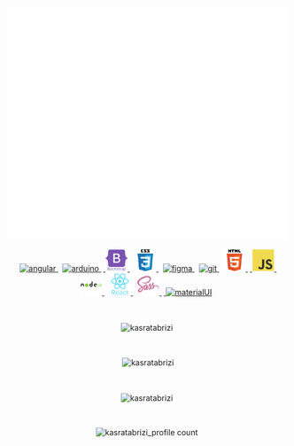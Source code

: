<!---
<h1 align="center">Hi 👋, I'm Kasra Tabrizi</h1>
<h3 align="center">I'm a Frontend developer / web designer based in Spain</h3>

<p align="center"> <img src="https://komarev.com/ghpvc/?username=kasratabrizi&label=Profile%20views&color=0e75b6&style=flat" alt="kasratabrizi" /> </p>

- 🔭 I’m currently working on **Spotify Clone**
- 🌱 I’m currently learning **VueJS**
- 🤔 I’m looking for help with any project! **Feel free to give me feedback!**
- 📫 How to reach me: **kasra_tabrizi@hotmail.com**
- 😄 Pronouns: **he/him**
-->
<!--- ⚡ Fun fact: -->
<!--- 👯 I’m looking to collaborate on -->
<!--- 💬 Ask me about ... -->
<!---
🧰 My setup:
<ul> 
	<li><b>OS</b>: Windows 10</li>
	<li><b>Laptop</b>: Acer Aspire 7</li>
	<li><b>Browser</b>: Chrome</li>
	<li><b>Terminal</b>: [Hyper](https://hyper.is/) </li>
	<li><b>Code Editor</b>: VSCode </li>
	<li><b>Monitor</b>: HP Z38c</li>
</ul>
<h4>👇Hit this in your terminal for more info on my profile:</h4>

```
npx kasratabrizi
```

<h3 align="left">Connect with me:</h3>
<p align="left">
<a href="https://linkedin.com/in/kasratabrizi" target="blank"><img align="center" src="https://raw.githubusercontent.com/rahuldkjain/github-profile-readme-generator/master/src/images/icons/Social/linked-in-alt.svg" alt="kasratabrizi" height="30" width="40" /></a>
</p>

<h3 align="left">Languages and Tools:</h3>
<p align="right">
 <a href="https://angular.io" target="_blank" rel="noreferrer"> <img src="https://angular.io/assets/images/logos/angular/angular.svg" alt="angular" width="40" height="40"/> </a>
<a href="https://www.arduino.cc/" target="_blank" rel="noreferrer"> <img src="https://cdn.worldvectorlogo.com/logos/arduino-1.svg" alt="arduino" width="40" height="40"/> </a> 
<a href="https://getbootstrap.com" target="_blank" rel="noreferrer"> <img src="https://raw.githubusercontent.com/devicons/devicon/master/icons/bootstrap/bootstrap-plain-wordmark.svg" alt="bootstrap" width="40" height="40"/> </a> 
<a href="https://www.w3schools.com/css/" target="_blank" rel="noreferrer"> <img src="https://raw.githubusercontent.com/devicons/devicon/master/icons/css3/css3-original-wordmark.svg" alt="css3" width="40" height="40"/> </a> 
<a href="https://www.figma.com/" target="_blank" rel="noreferrer"> <img src="https://www.vectorlogo.zone/logos/figma/figma-icon.svg" alt="figma" width="40" height="40"/> </a> 
<a href="https://git-scm.com/" target="_blank" rel="noreferrer"> <img src="https://www.vectorlogo.zone/logos/git-scm/git-scm-icon.svg" alt="git" width="40" height="40"/> </a> 
<a href="https://www.w3.org/html/" target="_blank" rel="noreferrer"> <img src="https://raw.githubusercontent.com/devicons/devicon/master/icons/html5/html5-original-wordmark.svg" alt="html5" width="40" height="40"/> </a> 
<a href="https://developer.mozilla.org/en-US/docs/Web/JavaScript" target="_blank" rel="noreferrer"> <img src="https://raw.githubusercontent.com/devicons/devicon/master/icons/javascript/javascript-original.svg" alt="javascript" width="40" height="40"/> </a>
 <a href="https://nodejs.org" target="_blank" rel="noreferrer"> <img src="https://raw.githubusercontent.com/devicons/devicon/master/icons/nodejs/nodejs-original-wordmark.svg" alt="nodejs" width="40" height="40"/> </a> 
<a href="https://reactjs.org/" target="_blank" rel="noreferrer"> <img src="https://raw.githubusercontent.com/devicons/devicon/master/icons/react/react-original-wordmark.svg" alt="react" width="40" height="40"/> </a>
 <a href="https://sass-lang.com" target="_blank" rel="noreferrer"> <img src="https://raw.githubusercontent.com/devicons/devicon/master/icons/sass/sass-original.svg" alt="sass" width="40" height="40"/> </a> 
<a href="https://sass-lang.com" target="_blank" rel="noreferrer"> <img src="https://cdn.jsdelivr.net/gh/devicons/devicon/icons/materialui/materialui-original.svg" alt="materialUI" width="40" height="40"/></a>
</p>

<hr>
-->
<div align="center">
	<br>
		<img src="button.svg" alt="button.svg">
	<br>
</div>

<p align="center">&nbsp; <a href="https://angular.io" target="_blank" rel="noreferrer"> <img src="https://angular.io/assets/images/logos/angular/angular.svg" alt="angular" width="40" height="40"/> </a> &nbsp;
<a href="https://www.arduino.cc/" target="_blank" rel="noreferrer"> <img src="https://cdn.worldvectorlogo.com/logos/arduino-1.svg" alt="arduino" width="40" height="40"/> </a> &nbsp;<a href="https://getbootstrap.com" target="_blank" rel="noreferrer"> <img src="https://raw.githubusercontent.com/devicons/devicon/master/icons/bootstrap/bootstrap-plain-wordmark.svg" alt="bootstrap" width="40" height="40"/> </a>&nbsp; <a href="https://www.w3schools.com/css/" target="_blank" rel="noreferrer"> <img src="https://raw.githubusercontent.com/devicons/devicon/master/icons/css3/css3-original-wordmark.svg" alt="css3" width="40" height="40"/> </a>&nbsp; <a href="https://www.figma.com/" target="_blank" rel="noreferrer"> <img src="https://www.vectorlogo.zone/logos/figma/figma-icon.svg" alt="figma" width="40" height="40"/> </a>&nbsp; <a href="https://git-scm.com/" target="_blank" rel="noreferrer"> <img src="https://www.vectorlogo.zone/logos/git-scm/git-scm-icon.svg" alt="git" width="40" height="40"/> </a>&nbsp; <a href="https://www.w3.org/html/" target="_blank" rel="noreferrer"> <img src="https://raw.githubusercontent.com/devicons/devicon/master/icons/html5/html5-original-wordmark.svg" alt="html5" width="40" height="40"/> </a> &nbsp;<a href="https://developer.mozilla.org/en-US/docs/Web/JavaScript" target="_blank" rel="noreferrer"> <img src="https://raw.githubusercontent.com/devicons/devicon/master/icons/javascript/javascript-original.svg" alt="javascript" width="40" height="40"/> </a> &nbsp;<a href="https://nodejs.org" target="_blank" rel="noreferrer"> <img src="https://raw.githubusercontent.com/devicons/devicon/master/icons/nodejs/nodejs-original-wordmark.svg" alt="nodejs" width="40" height="40"/> </a>&nbsp; <a href="https://reactjs.org/" target="_blank" rel="noreferrer"> <img src="https://raw.githubusercontent.com/devicons/devicon/master/icons/react/react-original-wordmark.svg" alt="react" width="40" height="40"/> </a>&nbsp; <a href="https://sass-lang.com" target="_blank" rel="noreferrer"> <img src="https://raw.githubusercontent.com/devicons/devicon/master/icons/sass/sass-original.svg" alt="sass" width="40" height="40"/> </a> &nbsp;<a href="https://sass-lang.com" target="_blank" rel="noreferrer"> <img src="https://cdn.jsdelivr.net/gh/devicons/devicon/icons/materialui/materialui-original.svg" alt="materialUI" width="40" height="40"/></a>&nbsp;
</p>
&nbsp;

<p align="center"><img align="center" src="https://github-readme-stats.vercel.app/api/top-langs?username=kasratabrizi&show_icons=true&locale=en&layout=compact" alt="kasratabrizi" /></p>
 
&nbsp;
<p align="center">&nbsp;<img align="center" src="https://github-readme-stats.vercel.app/api?username=kasratabrizi&show_icons=true&locale=en" alt="kasratabrizi" /></p>

&nbsp;
<p align="center"><img align="center" src="https://github-readme-streak-stats.herokuapp.com/?user=kasratabrizi&" alt="kasratabrizi" /></p>
&nbsp;
<p align="center"> <img src="https://komarev.com/ghpvc/?username=kasratabrizi&label=Profile%20views&color=0e75b6&style=flat" alt="kasratabrizi_profile count" /> </p>
